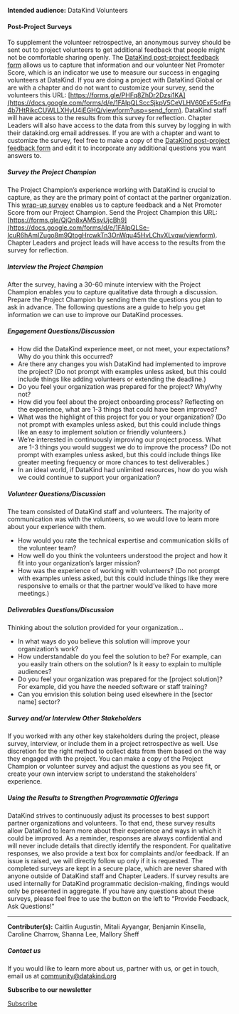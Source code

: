 




**Intended audience:**
DataKind Volunteers






#### Post\-Project Surveys


To supplement the volunteer retrospective, an anonymous survey should be sent out to project volunteers to get additional feedback that people might not be comfortable sharing openly. The [DataKind post\-project feedback form](https://docs.google.com/forms/d/10OvAVr4zhmP1ZXimLFXetrw0rKNtSjQCMsdWnSIAyNo/viewform?edit_requested=true) allows us to capture that information and our volunteer Net Promoter Score, which is an indicator we use to measure our success in engaging volunteers at DataKind. If you are doing a project with DataKind Global or are with a chapter and do not want to customize your survey, send the volunteers this URL: [https://forms.gle/PHFq8ZhDr2Dzsi1KA](https://docs.google.com/forms/d/e/1FAIpQLSccSjkpV5CeVLHV60ExE5ofFq4b7HtRikcCUWLLXHyU4iEGHQ/viewform?usp=send_form). DataKind staff will have access to the results from this survey for reflection. Chapter Leaders will also have access to the data from this survey by logging in with their datakind.org email addresses. If you are with a chapter and want to customize the survey, feel free to make a copy of the [DataKind post\-project feedback form](https://docs.google.com/forms/d/10OvAVr4zhmP1ZXimLFXetrw0rKNtSjQCMsdWnSIAyNo/viewform?edit_requested=true) and edit it to incorporate any additional questions you want answers to.


##### Survey the Project Champion


The Project Champion’s experience working with DataKind is crucial to capture, as they are the primary point of contact at the partner organization. This [wrap\-up survey](https://docs.google.com/forms/d/19puo-rALi-GWnsrRSIqf06LxojXd6GDuoMhwTJ4fxug/viewform?edit_requested=true) enables us to capture feedback and a Net Promoter Score from our Project Champion. Send the Project Champion this URL: [https://forms.gle/QjQn8xAM5svUjcBh9](https://docs.google.com/forms/d/e/1FAIpQLSe-IcuR6hAmIZugo8m9QtogHrcwkTn3OnWqu45HvLChvXLvqw/viewform). Chapter Leaders and project leads will have access to the results from the survey for reflection.


##### Interview the Project Champion


After the survey, having a 30\-60 minute interview with the Project Champion enables you to capture qualitative data through a discussion. Prepare the Project Champion by sending them the questions you plan to ask in advance. The following questions are a guide to help you get information we can use to improve our DataKind processes. 


##### Engagement Questions/Discussion


* How did the DataKind experience meet, or not meet, your expectations? Why do you think this occurred?
* Are there any changes you wish DataKind had implemented to improve the project? (Do not prompt with examples unless asked, but this could include things like adding volunteers or extending the deadline.)
* Do you feel your organization was prepared for the project? Why/why not?
* How did you feel about the project onboarding process? Reflecting on the experience, what are 1\-3 things that could have been improved?
* What was the highlight of this project for you or your organization? (Do not prompt with examples unless asked, but this could include things like an easy to implement solution or friendly volunteers.)
* We’re interested in continuously improving our project process. What are 1\-3 things you would suggest we do to improve the process? (Do not prompt with examples unless asked, but this could include things like greater meeting frequency or more chances to test deliverables.)
* In an ideal world, if DataKind had unlimited resources, how do you wish we could continue to support your organization?


##### Volunteer Questions/Discussion


The team consisted of DataKind staff and volunteers. The majority of communication was with the volunteers, so we would love to learn more about your experience with them.


* How would you rate the technical expertise and communication skills of the volunteer team?
* How well do you think the volunteers understood the project and how it fit into your organization’s larger mission?
* How was the experience of working with volunteers? (Do not prompt with examples unless asked, but this could include things like they were responsive to emails or that the partner would’ve liked to have more meetings.)


##### Deliverables Questions/Discussion


Thinking about the solution provided for your organization...


* In what ways do you believe this solution will improve your organization’s work?
* How understandable do you feel the solution to be? For example, can you easily train others on the solution? Is it easy to explain to multiple audiences?
* Do you feel your organization was prepared for the \[project solution]? For example, did you have the needed software or staff training?
* Can you envision this solution being used elsewhere in the \[sector name] sector?


##### Survey and/or Interview Other Stakeholders


If you worked with any other key stakeholders during the project, please survey, interview, or include them in a project retrospective as well. Use discretion for the right method to collect data from them based on the way they engaged with the project. You can make a copy of the Project Champion or volunteer survey and adjust the questions as you see fit, or create your own interview script to understand the stakeholders’ experience. 


##### Using the Results to Strengthen Programmatic Offerings


DataKind strives to continuously adjust its processes to best support partner organizations and volunteers. To that end, these survey results allow DataKind to learn more about their experience and ways in which it could be improved. As a reminder, responses are always confidential and will never include details that directly identify the respondent. For qualitative responses, we also provide a text box for complaints and/or feedback. If an issue is raised, we will directly follow up only if it is requested. The completed surveys are kept in a secure place, which are never shared with anyone outside of DataKind staff and Chapter Leaders. If survey results are used internally for DataKind programmatic decision\-making, findings would only be presented in aggregate. If you have any questions about these surveys, please feel free to use the button on the left to “Provide Feedback, Ask Questions!”




---


 **Contributer(s):** Caitlin Augustin, Mitali Ayyangar, Benjamin Kinsella, Caroline Charrow, Shanna Lee, Mallory Sheff







##### Contact us


If you would like to learn more about us, partner with us, or get in touch, email us at community@datakind.org



 
**Subscribe to our newsletter**
  

[Subscribe](https://www.datakind.org/subscribe/)




